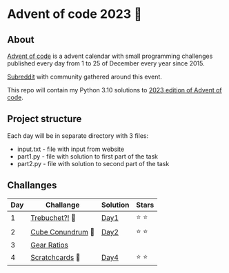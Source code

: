 # Advent of code 2023 :christmas_tree:


## About
[Advent of code](https://adventofcode.com) is a advent calendar with small programming challenges published every day from 1 to 25 of December every year since 2015.
 
[Subreddit](https://www.reddit.com/r/adventofcode/) with community gathered around this event.

This repo will contain my Python 3.10 solutions to [2023 edition of Advent of code](https://adventofcode.com/2023).



## Project structure
Each day will be in separate directory with 3 files:

- input.txt - file with input from website
- part1.py - file with solution to first part of the task
- part2.py - file with solution to second part of the task

## Challanges
| Day | Challange                                                          | Solution                                                                  | Stars            |
|-----|--------------------------------------------------------------------|---------------------------------------------------------------------------|------------------|
| 1   | [Trebuchet?!](https://adventofcode.com/2023/day/1)         :santa: | [Day1](https://github.com/thebestofal/advent_of_code_2023/tree/main/day1) | :star: :star:    |
| 2   | [Cube Conundrum](https://adventofcode.com/2023/day/2)      :santa: | [Day2](https://github.com/thebestofal/advent_of_code_2023/tree/main/day2) | :star: :star:    |
| 3   | [Gear Ratios](https://adventofcode.com/2023/day/3)                 
| 4   | [Scratchcards](https://adventofcode.com/2023/day/4) :santa:        |[Day4](https://github.com/thebestofal/advent_of_code_2023/tree/main/day4)| :star: :star:  |

